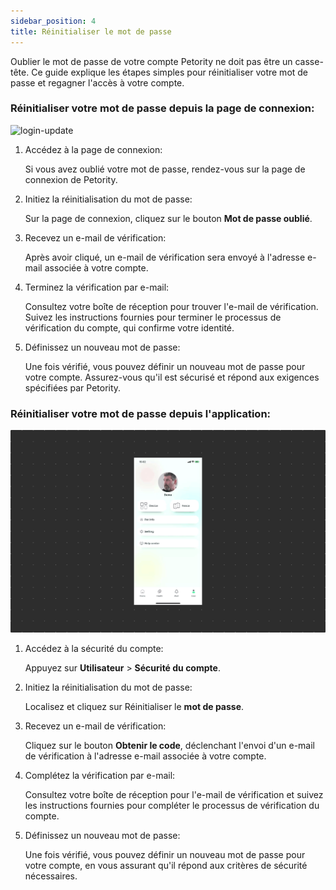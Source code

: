 ```yaml
---
sidebar_position: 4
title: Réinitialiser le mot de passe
---
```


Oublier le mot de passe de votre compte Petority ne doit pas être un casse-tête. Ce guide explique les étapes simples pour réinitialiser votre mot de passe et regagner l'accès à votre compte.
### Réinitialiser votre mot de passe depuis la page de connexion:
![login-update](/img/manage-account/Password-reset1.gif)

1. Accédez à la page de connexion:

    Si vous avez oublié votre mot de passe, rendez-vous sur la page de connexion de Petority.

2. Initiez la réinitialisation du mot de passe:

    Sur la page de connexion, cliquez sur le bouton **Mot de passe oublié**.

3. Recevez un e-mail de vérification:

    Après avoir cliqué, un e-mail de vérification sera envoyé à l'adresse e-mail associée à votre compte.

4. Terminez la vérification par e-mail:

    Consultez votre boîte de réception pour trouver l'e-mail de vérification. Suivez les instructions fournies pour terminer le processus de vérification du compte, qui confirme votre identité.

5. Définissez un nouveau mot de passe:

    Une fois vérifié, vous pouvez définir un nouveau mot de passe pour votre compte. Assurez-vous qu'il est sécurisé et répond aux exigences spécifiées par Petority.

### Réinitialiser votre mot de passe depuis l'application:
![user update](/img/manage-account/Password-Reset2.gif)

1. Accédez à la sécurité du compte:

    Appuyez sur **Utilisateur** > **Sécurité du compte**.

2. Initiez la réinitialisation du mot de passe:

    Localisez et cliquez sur Réinitialiser le **mot de passe**.

3. Recevez un e-mail de vérification:

    Cliquez sur le bouton **Obtenir le code**, déclenchant l'envoi d'un e-mail de vérification à l'adresse e-mail associée à votre compte.

4. Complétez la vérification par e-mail:

    Consultez votre boîte de réception pour l'e-mail de vérification et suivez les instructions fournies pour compléter le processus de vérification du compte.

5. Définissez un nouveau mot de passe:

    Une fois vérifié, vous pouvez définir un nouveau mot de passe pour votre compte, en vous assurant qu'il répond aux critères de sécurité nécessaires.

